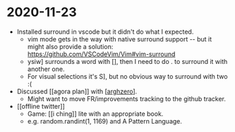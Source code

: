 # 2020-11-23

- Installed surround in vscode but it didn't do what I expected.
  - vim mode gets in the way with native surround support -- but it might also provide a solution: https://github.com/VSCodeVim/Vim#vim-surround
  - ysiw] surrounds a word with [], then I need to do . to surround it with another one.
  - For visual selections it's S], but no obvious way to surround with two :(
- Discussed [[agora plan]] with [[arghzero]].
  - Might want to move FR/improvements tracking to the github tracker.
- [[offline twitter]]
  - Game: [[i ching]] lite with an appropriate book.
  - e.g. random.randint(1, 1169) and A Pattern Language.

[//begin]: # "Autogenerated link references for markdown compatibility"
[agora-plan]: ../agora-plan "Agora Plan"
[arghzero]: ../arghzero "Arghzero"
[offline-twitter]: ../offline-twitter "Offline Twitter"
[//end]: # "Autogenerated link references"